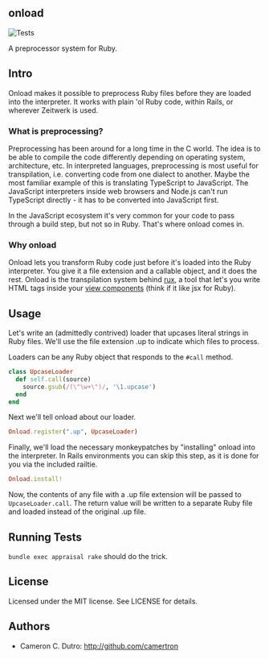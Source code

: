 ## onload

![Tests](https://github.com/camertron/onload/actions/workflows/tests.yml/badge.svg?branch=main)

A preprocessor system for Ruby.

## Intro

Onload makes it possible to preprocess Ruby files before they are loaded into the interpreter. It works with plain 'ol Ruby code, within Rails, or wherever Zeitwerk is used.

### What is preprocessing?

Preprocessing has been around for a long time in the C world. The idea is to be able to compile the code differently depending on operating system, architecture, etc. In interpreted languages, preprocessing is most useful for transpilation, i.e. converting code from one dialect to another. Maybe the most familiar example of this is translating TypeScript to JavaScript. The JavaScript interpreters inside web browsers and Node.js can't run TypeScript directly - it has to be converted into JavaScript first.

In the JavaScript ecosystem it's very common for your code to pass through a build step, but not so in Ruby. That's where onload comes in.

### Why onload

Onload lets you transform Ruby code just before it's loaded into the Ruby interpreter. You give it a file extension and a callable object, and it does the rest. Onload is the transpilation system behind [rux](https://github.com/camertron/rux), a tool that let's you write HTML tags inside your [view components](https://viewcomponent.org) (think if it like jsx for Ruby).

## Usage

Let's write an (admittedly contrived) loader that upcases literal strings in Ruby files. We'll use the file extension .up to indicate which files to process.

Loaders can be any Ruby object that responds to the `#call` method.

```ruby
class UpcaseLoader
  def self.call(source)
    source.gsub(/(\"\w+\")/, '\1.upcase')
  end
end
```

Next we'll tell onload about our loader.

```ruby
Onload.register(".up", UpcaseLoader)
```

Finally, we'll load the necessary monkeypatches by "installing" onload into the interpreter. In Rails environments you can skip this step, as it is done for you via the included railtie.

```ruby
Onload.install!
```

Now, the contents of any file with a .up file extension will be passed to `UpcaseLoader.call`. The return value will be written to a separate Ruby file and loaded instead of the original .up file.

## Running Tests

`bundle exec appraisal rake` should do the trick.

## License

Licensed under the MIT license. See LICENSE for details.

## Authors

* Cameron C. Dutro: http://github.com/camertron
